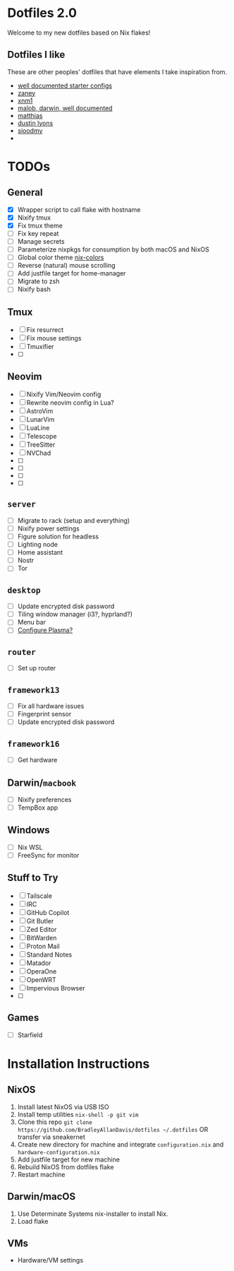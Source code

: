 # Dotfiles 2.0

Welcome to my new dotfiles based on Nix flakes!

## Dotfiles I like

These are other peoples' dotfiles that have elements I take inspiration from.

- [well documented starter configs](https://github.com/Misterio77/nix-starter-configs)
- [zaney](https://gitlab.com/Zaney/zaneyos)
- [xnm1](https://github.com/XNM1/linux-nixos-hyprland-config-dotfiles)
- [malob, darwin, well documented](https://github.com/malob/nixpkgs)
- [matthias](https://github.com/MatthiasBenaets/nixos-config)
- [dustin lyons](https://github.com/dustinlyons/nixos-config)
- [sioodmy](https://github.com/sioodmy/dotfiles)
- []()

# TODOs

## General
- [X] Wrapper script to call flake with hostname
- [X] Nixify tmux
- [X] Fix tmux theme
- [ ] Fix key repeat
- [ ] Manage secrets
- [ ] Parameterize nixpkgs for consumption by both macOS and NixOS
- [ ] Global color theme [nix-colors](https://github.com/Misterio77/nix-colors)
- [ ] Reverse (natural) mouse scrolling
- [ ] Add justfile target for home-manager
- [ ] Migrate to zsh
- [ ] Nixify bash

## Tmux
- [ ] Fix resurrect
- [ ] Fix mouse settings
- [ ] Tmuxifier
- [ ]

## Neovim
- [ ] Nixify Vim/Neovim config
- [ ] Rewrite neovim config in Lua?
- [ ] AstroVim
- [ ] LunarVim
- [ ] LuaLine
- [ ] Telescope
- [ ] TreeSitter
- [ ] NVChad
- [ ]
- [ ]
- [ ]
- [ ]

## `server`
- [ ] Migrate to rack (setup and everything)
- [ ] Nixify power settings
- [ ] Figure solution for headless
- [ ] Lighting node
- [ ] Home assistant
- [ ] Nostr
- [ ] Tor

## `desktop`
- [ ] Update encrypted disk password
- [ ] Tiling window manager (i3?, hyprland?)
- [ ] Menu bar
- [ ] [Configure Plasma?](https://www.youtube.com/watch?v=2r0KnIZX5HY)

## `router`
- [ ] Set up router

## `framework13`
- [ ] Fix all hardware issues
- [ ] Fingerprint sensor
- [ ] Update encrypted disk password

## `framework16`
- [ ] Get hardware

## Darwin/`macbook`
- [ ] Nixify preferences
- [ ] TempBox app

## Windows
- [ ] Nix WSL
- [ ] FreeSync for monitor

## Stuff to Try
- [ ] Tailscale
- [ ] IRC
- [ ] GitHub Copilot
- [ ] Git Butler
- [ ] Zed Editor
- [ ] BitWarden
- [ ] Proton Mail
- [ ] Standard Notes
- [ ] Matador
- [ ] OperaOne
- [ ] OpenWRT
- [ ] Impervious Browser
- [ ]

## Games
- [ ] Starfield


# Installation Instructions

## NixOS

1. Install latest NixOS via USB ISO
2. Install temp utilities `nix-shell -p git vim`
3. Clone this repo `git clone https://github.com/BradleyAllanDavis/dotfiles ~/.dotfiles` OR transfer via sneakernet
4. Create new directory for machine and integrate `configuration.nix` and `hardware-configuration.nix`
5. Add justfile target for new machine
6. Rebuild NixOS from dotfiles flake
7. Restart machine

## Darwin/macOS

1. Use Determinate Systems nix-installer to install Nix.
2. Load flake

## VMs

- Hardware/VM settings





























